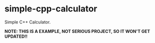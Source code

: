 # simple-cpp-calculator
Simple C++ Calculator.

**NOTE: THIS IS A EXAMPLE, NOT SERIOUS PROJECT, SO IT WON'T GET UPDATED!!**
